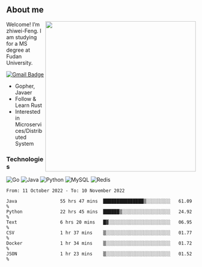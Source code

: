 ## About me

<img align="right" src="https://github-readme-stats-zhiwei-feng.vercel.app/api?username=zhiwei-Feng&show_icons=true" width="400" />

Welcome! I’m zhiwei-Feng. I am studying for a MS degree at Fudan University.  

[![Gmail Badge](https://img.shields.io/badge/-zhiwei.feng1995@gmail.com-c14438?style=flat-square&logo=Gmail&logoColor=white&link=mailto:zhiwei.feng1995@gmail.com)](mailto:zhiwei.feng1995@gmail.com)

- Gopher, Javaer
- Follow & Learn Rust
- Interested in Microservices/Distributed System


### Technologies
![Go](https://img.shields.io/badge/-Go-000000?style=flat-square&logo=go)
![Java](https://img.shields.io/badge/-java-E34A86?style=flat-square&logo=java)
![Python](https://img.shields.io/badge/-Python-black?style=flat-square&logo=Python)
![MySQL](https://img.shields.io/badge/-MySQL-orange?style=flat-square&logo=MySQL)
![Redis](https://img.shields.io/badge/-Redis-black?style=flat-square&logo=Redis)




  
<!--START_SECTION:waka-->

```text
From: 11 October 2022 - To: 10 November 2022

Java                55 hrs 47 mins  ███████████████▒░░░░░░░░░   61.09 %
Python              22 hrs 45 mins  ██████▒░░░░░░░░░░░░░░░░░░   24.92 %
Text                6 hrs 20 mins   █▓░░░░░░░░░░░░░░░░░░░░░░░   06.95 %
CSV                 1 hr 37 mins    ▒░░░░░░░░░░░░░░░░░░░░░░░░   01.77 %
Docker              1 hr 34 mins    ▒░░░░░░░░░░░░░░░░░░░░░░░░   01.72 %
JSON                1 hr 23 mins    ▒░░░░░░░░░░░░░░░░░░░░░░░░   01.52 %
```

<!--END_SECTION:waka-->
</p>



<!--
[![github stats](https://github-readme-stats.vercel.app/api?username=zhiwei-Feng&theme=tokyonight&show_icons=true)](https://github.com/anuraghazra/github-readme-stats)
-->




<!--
**zhiwei-Feng/zhiwei-Feng** is a ✨ _special_ ✨ repository because its `README.md` (this file) appears on your GitHub profile.

Here are some ideas to get you started:

- 🔭 I’m currently working on ...
- 🌱 I’m currently learning ...
- 👯 I’m looking to collaborate on ...
- 🤔 I’m looking for help with ...
- 💬 Ask me about ...
- 📫 How to reach me: ...
- 😄 Pronouns: ...
- ⚡ Fun fact: ...
-->



